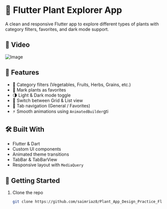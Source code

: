 # 🌱 Flutter Plant Explorer App

A clean and responsive Flutter app to explore different types of plants with category filters, favorites, and dark mode support.
## 🎥 Video
   ![Image](https://github.com/user-attachments/assets/5f43fc25-77bc-4171-bc41-95df27d426ea)
   
## 🚀 Features

- 🔘 Category filters (Vegetables, Fruits, Herbs, Grains, etc.)
- 💚 Mark plants as favorites
- 🌗 Light & Dark mode toggle
- 🔄 Switch between Grid & List view
- 🧭 Tab navigation (General / Favorites)
- ⚡ Smooth animations using `AnimatedBuilder`gti

## 🛠 Built With

- Flutter & Dart
- Custom UI components
- Animated theme transitions
- TabBar & TabBarView
- Responsive layout with `MediaQuery`

## 🔧 Getting Started

1. Clone the repo  
   ```bash
   git clone https://github.com/saimriaz8/Plant_App_Design_Practice_Flutter
